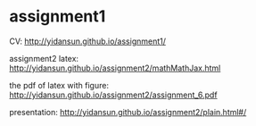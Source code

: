 # assignment1
CV: http://yidansun.github.io/assignment1/

assignment2
latex: http://yidansun.github.io/assignment2/mathMathJax.html

the pdf of latex with figure: http://yidansun.github.io/assignment2/assignment_6.pdf

presentation: http://yidansun.github.io/assignment2/plain.html#/
